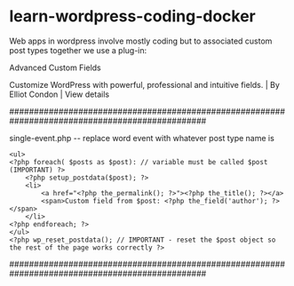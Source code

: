 # learn-wordpress-coding-docker

Web apps in wordpress involve mostly coding but to associated custom post types together we use a 
plug-in:

Advanced Custom Fields
	

Customize WordPress with powerful, professional and intuitive fields.
| By Elliot Condon | View details

################################################################################################

single-event.php -- replace word event with whatever post type name is


<?php 
	//blogInfo('name');
	//blogInfo('description');

	while(have_posts()){
		the_post();
		$url = get_the_permalink();
		$title = get_the_title();
		the_title();
		the_content();
	}


?>


<?php 

$posts = get_field('related_programs');

if( $posts ): ?>
    <ul>
    <?php foreach( $posts as $post): // variable must be called $post (IMPORTANT) ?>
        <?php setup_postdata($post); ?>
        <li>
            <a href="<?php the_permalink(); ?>"><?php the_title(); ?></a>
            <span>Custom field from $post: <?php the_field('author'); ?></span>
        </li>
    <?php endforeach; ?>
    </ul>
    <?php wp_reset_postdata(); // IMPORTANT - reset the $post object so the rest of the page works correctly ?>
<?php endif; ?>

################################################################################################

